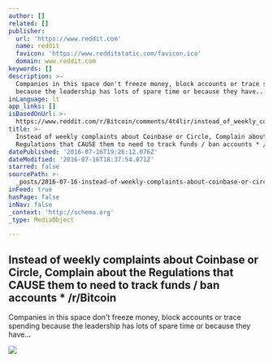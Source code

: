 ```yaml
---
author: []
related: []
publisher:
  url: 'https://www.reddit.com'
  name: reddit
  favicon: 'https://www.redditstatic.com/favicon.ico'
  domain: www.reddit.com
keywords: []
description: >-
  Companies in this space don't freeze money, block accounts or trace spending
  because the leadership has lots of spare time or because they have...
inLanguage: lt
app_links: []
isBasedOnUrl: >-
  https://www.reddit.com/r/Bitcoin/comments/4t4lir/instead_of_weekly_complaints_about_coinbase_or/
title: >-
  Instead of weekly complaints about Coinbase or Circle, Complain about the
  Regulations that CAUSE them to need to track funds / ban accounts * /r/Bitcoin
datePublished: '2016-07-16T19:26:12.076Z'
dateModified: '2016-07-16T18:37:54.071Z'
starred: false
sourcePath: >-
  _posts/2016-07-16-instead-of-weekly-complaints-about-coinbase-or-circle-compl.md
inFeed: true
hasPage: false
inNav: false
_context: 'http://schema.org'
_type: MediaObject

---
```

<article style=""><h1>Instead of weekly complaints about Coinbase or Circle, Complain about the Regulations that CAUSE them to need to track funds / ban accounts * /r/Bitcoin</h1><p>Companies in this space don't freeze money, block accounts or trace spending because the leadership has lots of spare time or because they have...</p><img src="https://www.redditstatic.com/icon.png" /></article>